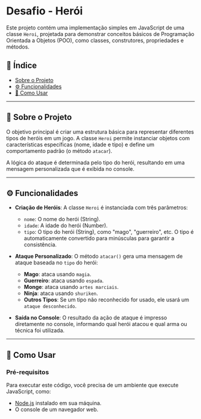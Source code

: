 # Desafio - Herói

Este projeto contém uma implementação simples em JavaScript de uma classe `Heroi`, projetada para demonstrar conceitos básicos de Programação Orientada a Objetos (POO), como classes, construtores, propriedades e métodos.

## 📖 Índice

- [Sobre o Projeto](#-sobre-o-projeto)
- [⚙️ Funcionalidades](#️-funcionalidades)
- [🚀 Como Usar](#-como-usar)


---

## 📝 Sobre o Projeto

O objetivo principal é criar uma estrutura básica para representar diferentes tipos de heróis em um jogo. A classe `Heroi` permite instanciar objetos com características específicas (nome, idade e tipo) e define um comportamento padrão (o método `atacar`).

A lógica do ataque é determinada pelo tipo do herói, resultando em uma mensagem personalizada que é exibida no console.

---

## ⚙️ Funcionalidades

- **Criação de Heróis**: A classe `Heroi` é instanciada com três parâmetros:
  - `nome`: O nome do herói (String).
  - `idade`: A idade do herói (Number).
  - `tipo`: O tipo do herói (String), como "mago", "guerreiro", etc. O tipo é automaticamente convertido para minúsculas para garantir a consistência.

- **Ataque Personalizado**: O método `atacar()` gera uma mensagem de ataque baseada no `tipo` do herói:
  - **Mago**: ataca usando `magia`.
  - **Guerreiro**: ataca usando `espada`.
  - **Monge**: ataca usando `artes marciais`.
  - **Ninja**: ataca usando `shuriken`.
  - **Outros Tipos**: Se um tipo não reconhecido for usado, ele usará um `ataque desconhecido`.

- **Saída no Console**: O resultado da ação de ataque é impresso diretamente no console, informando qual herói atacou e qual arma ou técnica foi utilizada.

---

## 🚀 Como Usar

### Pré-requisitos

Para executar este código, você precisa de um ambiente que execute JavaScript, como:
- [Node.js](https://nodejs.org/) instalado em sua máquina.
- O console de um navegador web.
